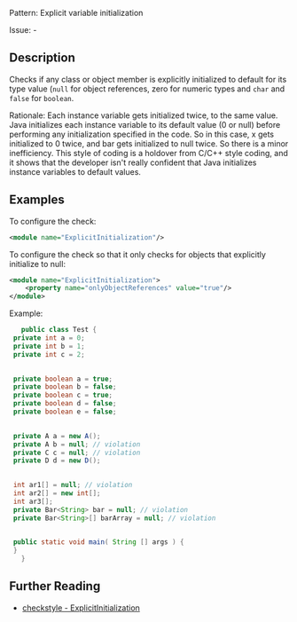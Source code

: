 Pattern: Explicit variable initialization

Issue: -

## Description

Checks if any class or object member is explicitly initialized to default for its type value (`null` for object references, zero for numeric types and `char` and `false` for `boolean`. 

Rationale: Each instance variable gets initialized twice, to the same value. Java initializes each instance variable to its default value (0 or null) before performing any initialization specified in the code. So in this case, x gets initialized to 0 twice, and bar gets initialized to null twice. So there is a minor inefficiency. This style of coding is a holdover from C/C++ style coding, and it shows that the developer isn't really confident that Java initializes instance variables to default values. 

## Examples

To configure the check: 


```xml
<module name="ExplicitInitialization"/>
```
        

To configure the check so that it only checks for objects that explicitly initialize to null: 


```xml
<module name="ExplicitInitialization">
    <property name="onlyObjectReferences" value="true"/>
</module>
```
        

Example:


```java
   public class Test {
 private int a = 0;
 private int b = 1;
 private int c = 2;
 

 private boolean a = true;
 private boolean b = false;
 private boolean c = true;
 private boolean d = false;
 private boolean e = false;
 

 private A a = new A();
 private A b = null; // violation
 private C c = null; // violation
 private D d = new D();
 

 int ar1[] = null; // violation
 int ar2[] = new int[];
 int ar3[];
 private Bar<String> bar = null; // violation
 private Bar<String>[] barArray = null; // violation
 

 public static void main( String [] args ) {
 }
   }
```

## Further Reading

* [checkstyle - ExplicitInitialization](https://checkstyle.sourceforge.io/checks/coding/explicitinitialization.html#ExplicitInitialization)
